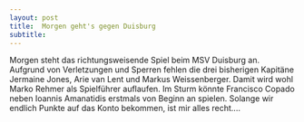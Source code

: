 ```yaml
---
layout: post
title:  Morgen geht's gegen Duisburg
subtitle:  
---
```


Morgen steht das richtungsweisende Spiel beim MSV Duisburg an. Aufgrund von Verletzungen und Sperren fehlen die drei bisherigen Kapitäne Jermaine Jones, Arie van Lent und Markus Weissenberger. Damit wird wohl Marko Rehmer als Spielführer auflaufen. Im Sturm könnte Francisco Copado neben Ioannis Amanatidis erstmals von Beginn an spielen. Solange wir endlich Punkte auf das Konto bekommen, ist mir alles recht....


